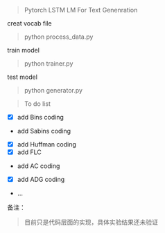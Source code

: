 > Pytorch LSTM LM For Text Genenration

creat vocab file

> python process_data.py

train model

> python trainer.py

test model

> python generator.py

> To do list

- [x] add Bins coding 
- add Sabins coding
- [x] add Huffman coding
- [x] add FLC
- add AC coding
- [x] add ADG coding
- ...

备注：
> 目前只是代码层面的实现，具体实验结果还未验证
